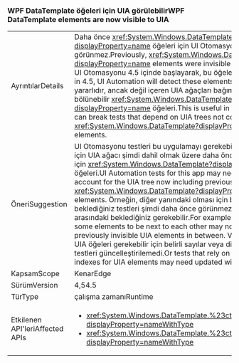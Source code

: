 ### <a name="wpf-datatemplate-elements-are-now-visible-to-uia"></a><span data-ttu-id="8d661-101">WPF DataTemplate öğeleri için UIA görülebilir</span><span class="sxs-lookup"><span data-stu-id="8d661-101">WPF DataTemplate elements are now visible to UIA</span></span>

|   |   |
|---|---|
|<span data-ttu-id="8d661-102">Ayrıntılar</span><span class="sxs-lookup"><span data-stu-id="8d661-102">Details</span></span>|<span data-ttu-id="8d661-103">Daha önce <xref:System.Windows.DataTemplate?displayProperty=name> öğeleri için UI Otomasyon görünmez.</span><span class="sxs-lookup"><span data-stu-id="8d661-103">Previously, <xref:System.Windows.DataTemplate?displayProperty=name> elements were invisible to UI Automation.</span></span> <span data-ttu-id="8d661-104">UI Otomasyonu 4.5 içinde başlayarak, bu öğeler algılar.</span><span class="sxs-lookup"><span data-stu-id="8d661-104">Beginning in 4.5, UI Automation will detect these elements.</span></span> <span data-ttu-id="8d661-105">Bu çok durumda yararlıdır, ancak değil içeren UIA ağaçları bağımlı testleri bölünebilir <xref:System.Windows.DataTemplate?displayProperty=name> öğeleri.</span><span class="sxs-lookup"><span data-stu-id="8d661-105">This is useful in many cases, but can break tests that depend on UIA trees not containing <xref:System.Windows.DataTemplate?displayProperty=name> elements.</span></span>|
|<span data-ttu-id="8d661-106">Öneri</span><span class="sxs-lookup"><span data-stu-id="8d661-106">Suggestion</span></span>|<span data-ttu-id="8d661-107">UI Otomasyonu testleri bu uygulamayı gerekebilir güncelleştirilmiş için UIA ağacı şimdi dahil olmak üzere daha önce görünmez hesap için <xref:System.Windows.DataTemplate?displayProperty=name> öğeleri.</span><span class="sxs-lookup"><span data-stu-id="8d661-107">UI Automation tests for this app may need updated to account for the UIA tree now including previously invisible <xref:System.Windows.DataTemplate?displayProperty=name> elements.</span></span> <span data-ttu-id="8d661-108">Örneğin, diğer yanındaki olması için bazı öğeler beklediğiniz testleri şimdi daha önce görünmez UIA öğeler arasındaki beklediğiniz gerekebilir.</span><span class="sxs-lookup"><span data-stu-id="8d661-108">For example, tests that expect some elements to be next to each other may now need to expect previously invisible UIA elements in between.</span></span> <span data-ttu-id="8d661-109">Veya yeni değerlerle UIA öğeleri gerekebilir için belirli sayılar veya dizinleri kullanan testleri güncelleştirilemedi.</span><span class="sxs-lookup"><span data-stu-id="8d661-109">Or tests that rely on certain counts or indexes for UIA elements may need updated with new values.</span></span>|
|<span data-ttu-id="8d661-110">Kapsam</span><span class="sxs-lookup"><span data-stu-id="8d661-110">Scope</span></span>|<span data-ttu-id="8d661-111">Kenar</span><span class="sxs-lookup"><span data-stu-id="8d661-111">Edge</span></span>|
|<span data-ttu-id="8d661-112">Sürüm</span><span class="sxs-lookup"><span data-stu-id="8d661-112">Version</span></span>|<span data-ttu-id="8d661-113">4,5</span><span class="sxs-lookup"><span data-stu-id="8d661-113">4.5</span></span>|
|<span data-ttu-id="8d661-114">Tür</span><span class="sxs-lookup"><span data-stu-id="8d661-114">Type</span></span>|<span data-ttu-id="8d661-115">çalışma zamanı</span><span class="sxs-lookup"><span data-stu-id="8d661-115">Runtime</span></span>|
|<span data-ttu-id="8d661-116">Etkilenen API'leri</span><span class="sxs-lookup"><span data-stu-id="8d661-116">Affected APIs</span></span>|<ul><li><xref:System.Windows.DataTemplate.%23ctor?displayProperty=nameWithType></li><li><xref:System.Windows.DataTemplate.%23ctor(System.Object)?displayProperty=nameWithType></li></ul>|

